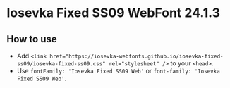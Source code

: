 # Iosevka Fixed SS09 WebFont 24.1.3

## How to use

- Add `<link href="https://iosevka-webfonts.github.io/iosevka-fixed-ss09/iosevka-fixed-ss09.css" rel="stylesheet" />` to your `<head>`.
- Use `fontFamily: 'Iosevka Fixed SS09 Web'` or `font-family: 'Iosevka Fixed SS09 Web'`.
